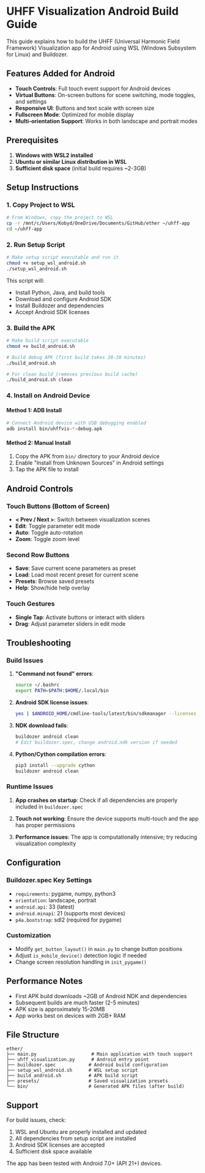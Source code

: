 # UHFF Visualization Android Build Guide

This guide explains how to build the UHFF (Universal Harmonic Field Framework) Visualization app for Android using WSL (Windows Subsystem for Linux) and Buildozer.

## Features Added for Android

- **Touch Controls**: Full touch event support for Android devices
- **Virtual Buttons**: On-screen buttons for scene switching, mode toggles, and settings
- **Responsive UI**: Buttons and text scale with screen size
- **Fullscreen Mode**: Optimized for mobile display
- **Multi-orientation Support**: Works in both landscape and portrait modes

## Prerequisites

1. **Windows with WSL2 installed**
2. **Ubuntu or similar Linux distribution in WSL**
3. **Sufficient disk space** (initial build requires ~2-3GB)

## Setup Instructions

### 1. Copy Project to WSL

```bash
# From Windows, copy the project to WSL
cp -r /mnt/c/Users/Kobyd/OneDrive/Documents/GitHub/ether ~/uhff-app
cd ~/uhff-app
```

### 2. Run Setup Script

```bash
# Make setup script executable and run it
chmod +x setup_wsl_android.sh
./setup_wsl_android.sh
```

This script will:
- Install Python, Java, and build tools
- Download and configure Android SDK
- Install Buildozer and dependencies
- Accept Android SDK licenses

### 3. Build the APK

```bash
# Make build script executable
chmod +x build_android.sh

# Build debug APK (first build takes 20-30 minutes)
./build_android.sh

# For clean build (removes previous build cache)
./build_android.sh clean
```

### 4. Install on Android Device

#### Method 1: ADB Install
```bash
# Connect Android device with USB debugging enabled
adb install bin/uhffvis-*-debug.apk
```

#### Method 2: Manual Install
1. Copy the APK from `bin/` directory to your Android device
2. Enable "Install from Unknown Sources" in Android settings
3. Tap the APK file to install

## Android Controls

### Touch Buttons (Bottom of Screen)
- **< Prev / Next >**: Switch between visualization scenes
- **Edit**: Toggle parameter edit mode
- **Auto**: Toggle auto-rotation
- **Zoom**: Toggle zoom level

### Second Row Buttons
- **Save**: Save current scene parameters as preset
- **Load**: Load most recent preset for current scene
- **Presets**: Browse saved presets
- **Help**: Show/hide help overlay

### Touch Gestures
- **Single Tap**: Activate buttons or interact with sliders
- **Drag**: Adjust parameter sliders in edit mode

## Troubleshooting

### Build Issues

1. **"Command not found" errors**:
   ```bash
   source ~/.bashrc
   export PATH=$PATH:$HOME/.local/bin
   ```

2. **Android SDK license issues**:
   ```bash
   yes | $ANDROID_HOME/cmdline-tools/latest/bin/sdkmanager --licenses
   ```

3. **NDK download fails**:
   ```bash
   buildozer android clean
   # Edit buildozer.spec, change android.ndk version if needed
   ```

4. **Python/Cython compilation errors**:
   ```bash
   pip3 install --upgrade cython
   buildozer android clean
   ```

### Runtime Issues

1. **App crashes on startup**: Check if all dependencies are properly included in `buildozer.spec`

2. **Touch not working**: Ensure the device supports multi-touch and the app has proper permissions

3. **Performance issues**: The app is computationally intensive; try reducing visualization complexity

## Configuration

### Buildozer.spec Key Settings

- `requirements`: pygame, numpy, python3
- `orientation`: landscape, portrait
- `android.api`: 33 (latest)
- `android.minapi`: 21 (supports most devices)
- `p4a.bootstrap`: sdl2 (required for pygame)

### Customization

- Modify `get_button_layout()` in `main.py` to change button positions
- Adjust `is_mobile_device()` detection logic if needed
- Change screen resolution handling in `init_pygame()`

## Performance Notes

- First APK build downloads ~2GB of Android NDK and dependencies
- Subsequent builds are much faster (2-5 minutes)
- APK size is approximately 15-20MB
- App works best on devices with 2GB+ RAM

## File Structure

```
ether/
├── main.py                    # Main application with touch support
├── uhff_visualization.py      # Android entry point
├── buildozer.spec            # Android build configuration
├── setup_wsl_android.sh      # WSL setup script
├── build_android.sh          # APK build script
├── presets/                  # Saved visualization presets
└── bin/                      # Generated APK files (after build)
```

## Support

For build issues, check:
1. WSL and Ubuntu are properly installed and updated
2. All dependencies from setup script are installed
3. Android SDK licenses are accepted
4. Sufficient disk space available

The app has been tested with Android 7.0+ (API 21+) devices.
